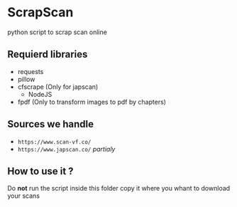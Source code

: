 # ScrapScan
python script to scrap scan online

## Requierd libraries
- requests
- pillow
- cfscrape (Only for japscan)
    - NodeJS
- fpdf (Only to transform images to pdf by chapters)

## Sources we handle
- `https://www.scan-vf.co/`
- `https://www.japscan.co/` *partialy*

## How to use it ?
Do **not** run the script inside this folder copy it where you whant to download your scans
